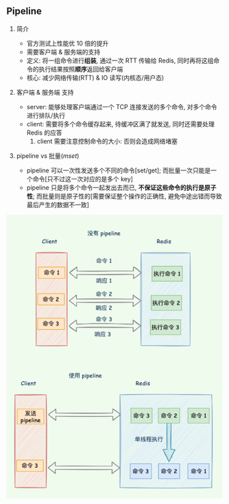 ## Pipeline

1. 简介

   - 官方测试上性能优 10 倍的提升
   - 需要客户端 & 服务端的支持
   - 定义: 将一组命令进行**组装**, 通过一次 RTT 传输给 Redis, 同时再将这组命令的执行结果按照**顺序**返回给客户端
   - 核心: 减少网络传输(RTT) & IO 读写(内核态/用户态)

2. 客户端 & 服务端 支持

   - server: 能够处理客户端通过一个 TCP 连接发送的多个命令, 对多个命令进行排队/执行
   - client: 需要将多个命令缓存起来, 待缓冲区满了就发送, 同时还需要处理 Redis 的应答
     1. client 需要注意控制命令的大小: 否则会造成网络堵塞

3. pipeline vs 批量(_mset_)

   - pipeline 可以一次性发送多个不同的命令[set/get]; 而批量一次只能是一个命令[只不过这一次对应的是多个 key]
   - pipeline 只是将多个命令一起发出去而已, **不保证这些命令的执行是原子性**; 而批量则是原子性的[需要保证整个操作的正确性, 避免中途出错而导致最后产生的数据不一致]

![avatar](/static/image/db/redis-pipeline.png)
